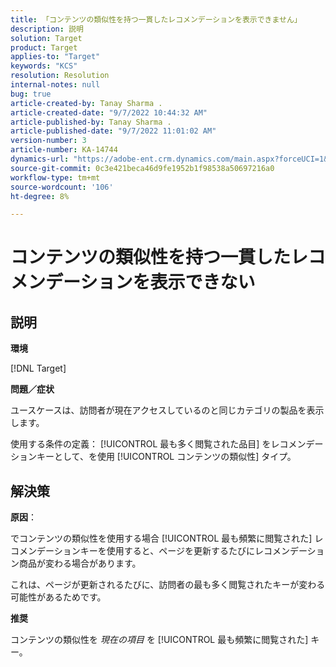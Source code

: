 ```yaml
---
title: 「コンテンツの類似性を持つ一貫したレコメンデーションを表示できません」
description: 説明
solution: Target
product: Target
applies-to: "Target"
keywords: "KCS"
resolution: Resolution
internal-notes: null
bug: true
article-created-by: Tanay Sharma .
article-created-date: "9/7/2022 10:44:32 AM"
article-published-by: Tanay Sharma .
article-published-date: "9/7/2022 11:01:02 AM"
version-number: 3
article-number: KA-14744
dynamics-url: "https://adobe-ent.crm.dynamics.com/main.aspx?forceUCI=1&pagetype=entityrecord&etn=knowledgearticle&id=d1bc1008-9a2e-ed11-9db1-002248086735"
source-git-commit: 0c3e421beca46d9fe1952b1f98538a50697216a0
workflow-type: tm+mt
source-wordcount: '106'
ht-degree: 8%

---
```


# コンテンツの類似性を持つ一貫したレコメンデーションを表示できない

## 説明


<b>環境</b>

[!DNL Target]



<b>問題／症状</b>

ユースケースは、訪問者が現在アクセスしているのと同じカテゴリの製品を表示します。

使用する条件の定義： [!UICONTROL 最も多く閲覧された品目] をレコメンデーションキーとして、を使用 [!UICONTROL コンテンツの類似性] タイプ。


## 解決策


<b>原因</b>：

でコンテンツの類似性を使用する場合 [!UICONTROL 最も頻繁に閲覧された] レコメンデーションキーを使用すると、ページを更新するたびにレコメンデーション商品が変わる場合があります。

これは、ページが更新されるたびに、訪問者の最も多く閲覧されたキーが変わる可能性があるためです。



<b>推奨</b>

コンテンツの類似性を *現在の項目* を [!UICONTROL 最も頻繁に閲覧された] キー。
